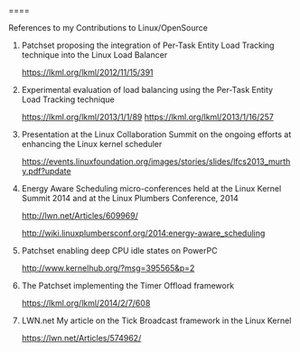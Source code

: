 
====

References to my Contributions to Linux/OpenSource

1. Patchset proposing the integration of Per-Task Entity Load Tracking technique into the Linux Load Balancer

   https://lkml.org/lkml/2012/11/15/391

2. Experimental evaluation of load balancing using the Per-Task Entity Load Tracking technique

   https://lkml.org/lkml/2013/1/1/89
   https://lkml.org/lkml/2013/1/16/257

3. Presentation at the Linux Collaboration Summit on the ongoing efforts at enhancing the Linux kernel scheduler

   https://events.linuxfoundation.org/images/stories/slides/lfcs2013_murthy.pdf?update

4. Energy Aware Scheduling micro-conferences held at the Linux Kernel Summit 2014 and at the Linux Plumbers Conference, 2014

   http://lwn.net/Articles/609969/
   
   http://wiki.linuxplumbersconf.org/2014:energy-aware_scheduling

5. Patchset enabling deep CPU idle states on PowerPC

   http://www.kernelhub.org/?msg=395565&p=2

6. The Patchset implementing the Timer Offload framework

   https://lkml.org/lkml/2014/2/7/608

7. LWN.net My article on the Tick Broadcast framework in the Linux Kernel

   https://lwn.net/Articles/574962/
